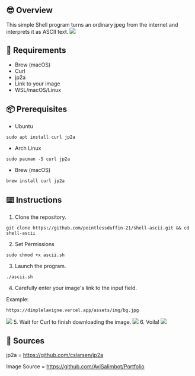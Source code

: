 ## 😎 Overview
This simple Shell program turns an ordinary jpeg from the internet and interprets it as ASCII text.
<img src="https://gpupv.yeems214.xyz/R%20e%20p%20o%20s%20i%20t%20o%20r%20y/half-ascii.jpg" />

## 📝 Requirements
- Brew (macOS)
- Curl
- jp2a
- Link to your image
- WSL/macOS/Linux

## 📦 Prerequisites
- Ubuntu
```SHELL
sudo apt install curl jp2a
```
- Arch Linux
```SHELL
sudo pacman -S curl jp2a
```
- Brew (macOS)
```SHELL
brew install curl jp2a
```

## ⌨️ Instructions
1. Clone the repository.
```SHELL
git clone https://github.com/pointlessduffin-21/shell-ascii.git && cd shell-ascii
```
2. Set Permissions
```SHELL
sudo chmod +x ascii.sh
```
3. Launch the program.
```SHELL
./ascii.sh
```
4. Carefully enter your image's link to the input field.

Example: 
```SHELL
https://dimplelavigne.vercel.app/assets/img/bg.jpg
```
<img src="https://i.yeems214.xyz/i/c9b34aa2-8fd7-4d3e-834f-6a569790e0fa.png" />
5. Wait for Curl to finish downloading the image.
<img src="https://i.yeems214.xyz/i/5d53c01d-3f84-409c-bcf0-d50a2bca4931.png" />
6. Voila!
<img src="https://i.yeems214.xyz/i/d3ff5764-b784-4c72-bce9-0c960426f8ba.png" />

## 📃 Sources
jp2a = https://github.com/cslarsen/jp2a

Image Source = https://github.com/AviSalimbot/Portfolio

